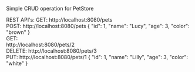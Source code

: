 Simple CRUD operation for PetStore

REST API's:
GET:
http://localhost:8080/pets 
</br>
POST:
http://localhost:8080/pets
{
        "id": 1,
        "name": "Lucy",
        "age": 3,
        "color": "brown"
    }
</br>
GET:        
http://localhost:8080/pets/2
</br>
DELETE:
http://localhost:8080/pets/3
</br>
PUT:
http://localhost:8080/pets/1
{
        "id": 1,
        "name": "Lilly",
        "age": 3,
        "color": "white"
    }
